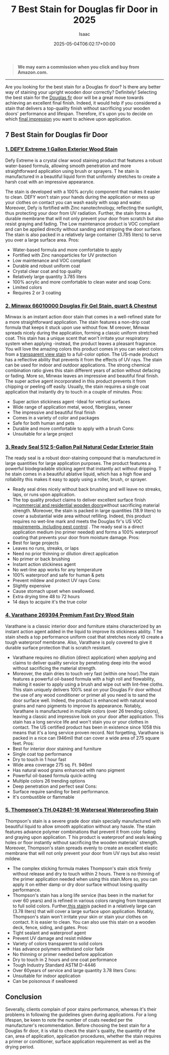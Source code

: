 ﻿---
author: Isaac
layout: post
title: 7 Best Stain for Douglas fir Door in 2025
date: '2025-05-04T06:02:17+00:00'
categories:
- Paint
- Product Reviews
tags: []
slug: /best-stain-for-douglas-fir-door/
lastmod: 2025-05-07T12:21:25+03:00
---
> **We may earn a commission when you click and buy from Amazon.com.**
>

---
Are you looking for the best stain for a Douglas fir door? Is there any better way of staining your upright wooden door correctly? Definitely! Selecting the best stain for the
[Douglas fir](https://extension.oregonstate.edu/forests/health-managment/diagnosis-table-douglas-fir-oak-pine)
door will be a great move towards achieving an excellent final finish.
Indeed, it would help if you considered a stain that delivers a top-quality finish without sacrificing your wooden doors' performance and lifespan.
Therefore, it's upon you to decide on which
[final impression](https://pestpolicy.com/best-sprayer-for-latex-paint/)
you want to achieve upon application.
## 7 Best Stain for Douglas fir Door
### [1. DEFY Extreme 1 Gallon Exterior Wood Stain](https://www.amazon.com/dp/B0061N8ZKC/?tag=p-policy-20)
Defy Extreme is a crystal clear wood staining product that features a robust water-based formula, allowing smooth penetration and more straightforward application using brush or sprayers.
T
he stain is manufactured in a beautiful liquid form that uniformly stretches to create a harsh coat with an impressive appearance.

The stain is developed with a 100% acrylic component that makes it easier to clean. DEFY won't stain your hands during the application or mess up your clothes on contact  you can wash easily with soap and water.
Moreover, Defy is fortified with Zinc nanotechnology, reflecting the sunlight, thus protecting your door from UV radiation. Further, the stain forms a durable membrane that will not only prevent your door from scratch but also resist graying and fading.
The Low maintenance product is VOC compliant and can be applied directly without sanding and stripping the door surface. The stain is also packed in a relatively large container (3.785 liters) to serve you over a large surface area.
Pros:
- Water-based formula and more comfortable to apply
- Fortified with Zinc nanoparticles for UV protection
- Low maintenance and VOC compliant
- Durable and robust uniform coat
- Crystal clear coat and top quality
- Relatively large quantity  3.785 liters
- 100% acrylic and more comfortable to clean  water and soap
Cons:
- Limited colors
- Requires 2 or 3 coating
### [2. Minwax 66010000 Douglas Fir Gel Stain, quart & Chestnut](https://www.amazon.com/dp/B000Y4DXRY/?tag=p-policy-20)
Minwax is an instant action door stain that comes in a well-refined state for a more straightforward application. The stain features a non-drip coat formula that keeps it stuck upon use without flow.
M
oreover, Minwax spreads nicely during the application, forming a classic uniform stretched coat.
This stain has a unique scent that won't irritate your respiratory system when applying -instead, the product leaves a pleasant fragrance.
You will love the amazing colors this product comes in  you can select colors from a
[transparent view stain](https://pestpolicy.com/best-semi-transparent-deck-stain/)
to a full-color option.
The US-made product has a reflective ability that prevents it from the effects of UV rays. The stain can be used for indoor and outdoor applications. The strong chemical combination ratio gives this stain different years of action without defacing or fading.
More so, Minwax leaves an impressive and beautiful final finish. The super active agent incorporated in this product prevents it from chipping or peeling off easily. Usually, the stain requires a single coat application that instantly dry to touch in a couple of minutes.
Pros:
- Super action stickiness agent -Ideal for vertical surfaces
- Wide range of application  metal, wood, fiberglass, veneer
- The impressive and beautiful final finish
- Comes in a variety of color and packages
- Safe for both human and pets
- Durable and more comfortable to apply with a brush
Cons:
- Unsuitable for a large project
### [3. Ready Seal 512 5-Gallon Pail Natural Cedar Exterior Stain](https://www.amazon.com/dp/B00MDVLOBS/?tag=p-policy-20)
The ready seal is a robust door-staining compound that is manufactured in large quantities for large application purposes. The product features a powerful biodegradable sticking agent that instantly act without dripping.
T
he stain comes in a beautiful ablative liquid, which has a high flow and rollability  this makes it easy to apply using a roller, brush, or sprayer.
- Ready seal dries nicely without back brushing and will leave no streaks, laps, or runs upon application.
- The top quality product claims to deliver excellent surface finish in[commercial and residential wooden doors](https://pestpolicy.com/best-deck-cleaner-for-trex/)without sacrificing material strength.
Moreover, the stain is packed in large quantities (18.9 liters) to cover a substantial wide area without refilling. Indeed, this product requires no wet-line mark and meets the Douglas fir's US VOC
[requirements, including pest control](http://ipm.ucanr.edu/PMG/GARDEN/PLANTS/douglasfir.html)
.
The ready seal is a direct application medium (no primer needed) and forms a 100% waterproof coating that prevents your door from moisture damage.
Pros:
- Best for large projects
- Leaves no runs, streaks, or laps
- Need no prior thinning or dilution  direct application
- No primer or back brushing
- Instant action stickiness agent
- No wet-line app  works for any temperature
- 100% waterproof and safe for human & pets
- Prevent mildew and protect UV rays
Cons:
- Slightly expensive
- Cause stomach upset when swallowed.
- Extra drying time  48 to 72 hours
- 14 days to acquire it's the true color
### [4. Varathane 269394 Premium Fast Dry Wood Stain](https://www.amazon.com/dp/B00SJH2LTE/?tag=p-policy-20)
Varathane is a classic interior door and furniture stains characterized by an instant action agent added in the liquid to improve its stickiness ability.
T
he stain sheds a top performance uniform coat that stretches nicely t0 create a tough waterproof membrane. Also, Varathane is poly covered to give it durable surface protection that is scratch resistant.
- Varathane requires no dilution (direct application) when applying and claims to deliver quality service by penetrating deep into the wood without sacrificing the material strength.
- Moreover, the stain dries to touch very fast (within one hour).The stain features a powerful oil-based formula with a high roll and flowability, making it easier to apply using a brush and wipe out with lint-free cloths.
This stain uniquely delivers 100% seal on your Douglas Fir door without the use of any wood conditioner or primer  all you need is to sand the door surface well. Indeed, the product is enhanced with natural wood grains and nano pigments to improve its appearance.
Notably, Varathane is manufactured in multiple colors (over 26 trending colors), leaving a classic and impressive look on your door after application. This stain has a long service life and won't stain you or your clothes in contact.
The US certified product has been in existence since 1058  this means that it's a long service proven record. Not forgetting, Varathane is packed in a nice can (946ml) that can cover a wide area of 275 square feet.
Pros:
- Best for interior door staining and furniture
- Single coat top performance
- Dry to touch in 1 hour  fast
- Wide area coverage  275 sq. Ft. 946ml
- Has natural wood grains  enhanced with nano pigment
- Powerful oil-based formula  quick-acting
- Multiple colors  26 trending options
- Deep penetration and perfect seal
Cons:
- Surface require sanding for best performance.
- It's combustible or flammable
### [5. Thompson's TH.042841-16 Waterseal Waterproofing Stain](https://www.amazon.com/dp/B00KIZVQPU/?tag=p-policy-20)
Thompson's stain is a severe grade door stain specially manufactured with beautiful liquid to allow smooth application without any hassle. The stain features advance polymer combinations that prevent it from color fading and graying upon application.
T
his product is waterproof and seals leaking holes or floor instantly without sacrificing the wooden materials' strength. Moreover, Thompson's stain spreads evenly to create an excellent elastic membrane that will not only prevent your door from UV rays but also resist mildew.
- The complex sticking formula makes Thompson's stain stick firmly without release and dry to touch within 2 hours. There is no thinning of the primer application needed when using this stain.More so, you can apply it on either damp or dry door surface without losing quality performance.
- Thompson's stain has a long life service (has been in the market for over 60 years) and is refined in various colors  ranging from transparent to full solid colors. Further,[this stain](https://pestpolicy.com/best-deck-stain-for-weathered-wood/)is packed in a relatively large can (3.78 liters) that will cover a large surface upon application.
Notably, Thompson's stain won't irritate your skin or stain your clothes on contact. It is easier to clean. You can also use this stain on a wooden deck, fence, siding, and gates.
Pros:
- Tight sealant and waterproof agent
- Prevent UV damage and resist mildew
- Variety of colors  transparent to solid colors
- Has advance polymers  withstand color fade
- No thinning or primer needed before application
- Dry to touch in 2 hours and one coat performance
- Tough Industry Standard ASTM D-4446
- Over 60years of service and large quantity  3.78 liters
Cons:
- Unsuitable for indoor application
- Can be poisonous if swallowed
## Conclusion
Severally, clients complain of poor stains performance, whereas it's their problems in following the guidelines given during applications.
For a long lifespan, be keen to note the number of coats needed per the manufacturer's recommendation.
Before choosing the best stain for a Douglas fir door, it is vital to check the stain's quality, the quantity of the can, area of application, application procedures, whether the stain requires a primer or conditioner, surface application requirement as well as the drying period.
